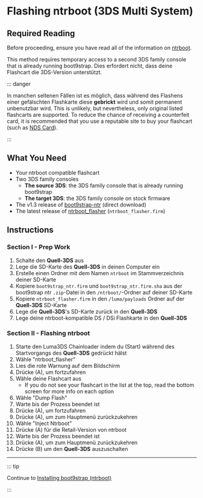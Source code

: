 # Flashing ntrboot (3DS Multi System)

## Required Reading

Before proceeding, ensure you have read all of the information on [ntrboot](ntrboot).

This method requires temporary access to a second 3DS family console that is already running boot9strap. Dies erfordert nicht, dass deine Flashcart die 3DS-Version unterstützt.

::: danger

In manchen seltenen Fällen ist es möglich, dass während des Flashens einer gefälschten Flashkarte diese **gebrickt** wird und somit permanent unbenutzbar wird. This is unlikely, but nevertheless, only original listed flashcarts are supported. To reduce the chance of receiving a counterfeit card, it is recommended that you use a reputable site to buy your flashcart (such as [NDS Card](https://www.nds-card.com/)).

:::

## What You Need

- Your ntrboot compatible flashcart
- Two 3DS family consoles
    - **The source 3DS**: the 3DS family console that is already running boot9strap
    - **The target 3DS**: the 3DS family console on stock firmware
- The v1.3 release of [boot9strap-ntr](https://github.com/SciresM/boot9strap/releases/download/1.3/boot9strap-1.3-ntr.zip) (direct download)
- The latest release of [ntrboot_flasher](https://github.com/ntrteam/ntrboot_flasher/releases/latest) (`ntrboot_flasher.firm`)

## Instructions

### Section I - Prep Work

1. Schalte den **Quell-3DS** aus
2. Lege die SD-Karte des **Quell-3DS** in deinen Computer ein
3. Erstelle einen Ordner mit dem Namen `ntrboot` im Stammverzeichnis deiner SD-Karte
4. Kopiere `boot9strap_ntr.firm` und `boot9strap_ntr.firm.sha` aus der boot9strap ntr `.zip`-Datei in den `/ntrboot/`-Ordner auf deiner SD-Karte
5. Kopiere `ntrboot_flasher.firm` in den `/luma/payloads` Ordner auf der **Quell-3DS** SD-Karte
6. Lege die **Quell-3DS**'s SD-Karte zurück in den **Quell-3DS**
7. Lege deine ntrboot-kompatible DS / DSi Flashkarte in den **Quell-3DS**

### Section II - Flashing ntrboot

1. Starte den Luma3DS Chainloader indem du (Start) während des Startvorgangs des **Quell-3DS** gedrückt hälst
2. Wähle "ntrboot_flasher"
3. Lies die rote Warnung auf dem Bildschirm
4. Drücke (A), um fortzufahren
5. Wähle deine Flashcart aus
    - If you do not see your flashcart in the list at the top, read the bottom screen for more info on each option
6. Wähle "Dump Flash"
7. Warte bis der Prozess beendet ist
8. Drücke (A), um fortzufahren
9. Drücke (A), um zum Hauptmenü zurückzukehren
10. Wähle "Inject Ntrboot"
11. Drücke (A) für die Retail-Version von ntrboot
12. Warte bis der Prozess beendet ist
13. Drücke (A), um zum Hauptmenü zurückzukehren
14. Drücke (B) um den **Quell-3DS** auszuschalten

___

::: tip

Continue to [Installing boot9strap (ntrboot)](installing-boot9strap-\(ntrboot\))

:::
